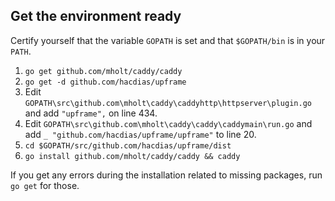 ## Get the environment ready

Certify yourself that the variable `GOPATH` is set and that `$GOPATH/bin` is in your `PATH`.

1. `go get github.com/mholt/caddy/caddy`
4. `go get -d github.com/hacdias/upframe`
5. Edit `GOPATH\src\github.com\mholt\caddy\caddyhttp\httpserver\plugin.go` and add `"upframe",` on line 434.
6. Edit `GOPATH\src\github.com\mholt\caddy\caddy\caddymain\run.go` and add `_ "github.com/hacdias/upframe/upframe"` to line 20.
5. `cd $GOPATH/src/github.com/hacdias/upframe/dist`
6. `go install github.com/mholt/caddy/caddy && caddy`

If you get any errors during the installation related to missing packages, run `go get` for those.
